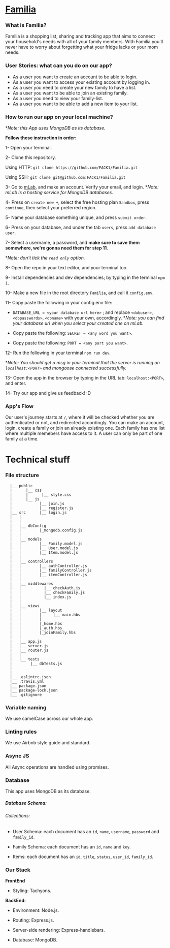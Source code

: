 # [Familia]()

### What is Familia?

Familia is a shopping list, sharing and tracking app that aims to connect your household's needs with all of your family members. With Familia you'll never have to worry about forgetting what your fridge lacks or your mom needs.

### User Stories: what can you do on our app?

- As a user you want to create an account to be able to login.
- As a user you want to access your existing account by logging in.
- As a user you need to create your new family to have a list.
- As a user you want to be able to join an existing family.
- As a user you need to view your family-list.
- As a user you want to be able to add a new item to your list.

### How to run our app on your local machine?

**Note: this App uses MongoDB as its database.*

**Follow these instruction in order:**

1- Open your terminal.

2- Clone this repository.


Using HTTP: `git clone https://github.com/FACK1/Familia.git`

Using SSH: `git clone git@github.com:FACK1/Familia.git`

3- Go to [mLab](https://mlab.com/), and make an account. Verify your email, and login. 
*_Note: mLab is a hosting service for MongoDB databases._

4- Press on `create new +`, select the free hosting plan `Sandbox`, press `continue`, then select your preferred region.

5- Name your database something unique, and press `submit order`.

6- Press on your database, and under the tab `users`, press `add database user`.

7- Select a username, a password, and **make sure to save them somewhere, we're gonna need them for step 11**. 

*_Note: don't tick the `read only` option._

8- Open the repo in your text editor, and your terminal too.

9- Install dependencies and dev dependencies; by typing in the terminal `npm i`.

10- Make a new file in the root directory `Familia`, and call it `config.env`.

11- Copy paste the following in your config.env file:

- `DATABASE_URL = <your database url here>` ; and replace `<dubuser>`, `<dbpasswords>`, `<dbname>` with your own, accordingly.
  *_Note: you can find your database url when you select your created one on mLab._
  
- Copy paste the following: `SECRET = <any word you want>`.
- Copy paste the following: `PORT = <any port you want>`.

12- Run the following in your terminal `npm run dev`. 

*_Note: You should get a msg in your terminal that the server is running on `localhost:<PORT>` and mongoose connected successfully._

13- Open the app in the browser by typing in the URL tab: `localhost:<PORT>`, and enter.

14- Try our app and give us feedback! :D

### App's Flow

Our user's journey starts at `/`, where it will be checked whether you are authenticated or not, and redirected accordingly. You can make an account, login, create a family or join an already existing one. Each family has one list where multiple memebers have access to it. A user can only be part of one family at a time.

# Technical stuff

### File structure

```
  |__ public
  |      |__ css
  |      |      |__ style.css
  |      |__ js
  |            |__ join.js
  |            |__ register.js
  |__ src      |__ login.js
  |   |
  |   |
  |   |__ dbConfig
  |   |        |_mongodb.config.js
  |   |
  |   |__ models
  |   |        |__ Family.model.js
  |   |        |__ User.model.js
  |   |        |__ Item.model.js
  |   |
  |   |__ controllers
  |   |        |__ authController.js
  |   |        |__ familyController.js
  |   |        |__ itemController.js
  |   |
  |   |__ middlewares
  |   |          |__ checkAuth.js
  |   |          |__ checkFamily.js
  |   |          |__ index.js
  |   |
  |   |__ views
  |   |        |__ layout
  |   |        |     |__ main.hbs
  |   |        |
  |   |        |_home.hbs
  |   |        |_auth.hbs
  |   |        |_joinFamily.hbs
  |   |
  |   |__ app.js
  |   |__ server.js
  |   |__ router.js
  |   |
  |   |__ tests
  |        |__ dbTests.js
  |
  |
  |__ .eslintrc.json
  |__ .travis.yml
  |__ package.json
  |__ package-lock.json
  |__ .gitignore
```

### Variable naming

We use camelCase across our whole app.

### Linting rules

We use Airbnb style guide and standard.

### Async JS

All Async operations are handled using promises.

### Database

This app uses MongoDB as its database.

##### Database Schema:

###### Collections:

- User Schema: each document has an `id`, `name`, `username`, `password` and `family_id`.

- Family Schema: each document has an `id`, `name` and `key`.

- Items: each document has an `id`, `title`, `status`, `user_id`, `family_id`.

### Our Stack

**FrontEnd**

- Styling: Tachyons.

**BackEnd:**

- Environment: Node.js.

- Routing: Express.js.

- Server-side rendering: Express-handlebars.

- Database: MongoDB.
